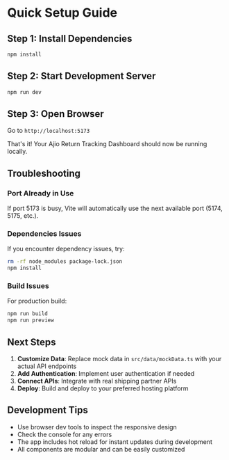 # Quick Setup Guide

## Step 1: Install Dependencies
```bash
npm install
```

## Step 2: Start Development Server
```bash
npm run dev
```

## Step 3: Open Browser
Go to `http://localhost:5173`

That's it! Your Ajio Return Tracking Dashboard should now be running locally.

## Troubleshooting

### Port Already in Use
If port 5173 is busy, Vite will automatically use the next available port (5174, 5175, etc.).

### Dependencies Issues
If you encounter dependency issues, try:
```bash
rm -rf node_modules package-lock.json
npm install
```

### Build Issues
For production build:
```bash
npm run build
npm run preview
```

## Next Steps

1. **Customize Data**: Replace mock data in `src/data/mockData.ts` with your actual API endpoints
2. **Add Authentication**: Implement user authentication if needed
3. **Connect APIs**: Integrate with real shipping partner APIs
4. **Deploy**: Build and deploy to your preferred hosting platform

## Development Tips

- Use browser dev tools to inspect the responsive design
- Check the console for any errors
- The app includes hot reload for instant updates during development
- All components are modular and can be easily customized
